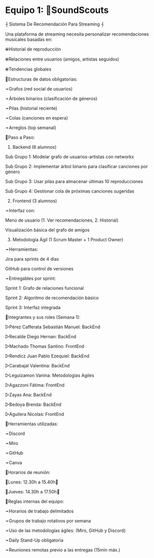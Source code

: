 # Equipo 1: 🎷SoundScouts

 𝄞 Sistema De Recomendación Para Streaming 𝄞

 Una plataforma de streaming necesita personalizar recomendaciones musicales basadas en:

⦿Historial de reproducción

⦿Relaciones entre usuarios (amigos, artistas seguidos)

⦿Tendencias globales



💠Estructuras de datos obligatorias:

➛Grafos (red social de usuarios)

➛Árboles binarios (clasificación de géneros)

➛Pilas (historial reciente)

➛Colas (canciones en espera)

➛Arreglos (top semanal)



💠Paso a Paso:

1. Backend (6 alumnos)

Sub  Grupo 1: Modelar grafo de usuarios-artistas con networkx

Sub  Grupo 2: Implementar árbol binario para clasificar canciones por género

Sub  Grupo 3: Usar pilas para almacenar últimas 10 reproducciones

Sub  Grupo 4: Gestionar cola de próximas canciones sugeridas


2. Frontend (3 alumnos)

➛Interfaz con:

Menú de usuario (1. Ver recomendaciones, 2. Historial)

Visualización básica del grafo de amigos


3. Metodología Ágil (1 Scrum Master + 1 Product Owner)

➛Herramientas:

Jira para sprints de 4 días

GitHub para control de versiones


➛Entregables por sprint:

Sprint 1: Grafo de relaciones funcional

Sprint 2: Algoritmo de recomendación básico

Sprint 3: Interfaz integrada



💠Integrantes y sus roles (Semana 1):

▷Pérez Cafferata Sebastián Manuel: BackEnd

▷Recalde Diego Hernan: BackEnd

▷Machado Thomas Santino: FrontEnd

▷Rendicz Juan Pablo Ezequiel: BackEnd

▷Carabajal Valentina: BackEnd

▷Leguizamon Vanina: Metodologías Agiles

▷Agazzoni Fátima: FrontEnd

▷Zayas Ana: BackEnd

▷Bedoya Brenda: BackEnd

▷Aguilera Nicolas: FrontEnd



💠Herramientas utilizadas:

➛Discord

➛Miro

➛GitHub

➛Canva



💠Horarios de reunión:

🔹Lunes: 12.30h a 15.40h🔹

🔹Jueves: 14.30h a 17.50h🔹



💠Reglas internas del equipo:

➛Horarios de trabajo delimitados

➛Grupos de trabajo rotativos por semana

➛Uso de las metodologías ágiles: (Miro, GitHub y Discord)

➛Daily Stand-Up obligatoria

➛Reuniones remotas previo a las entregas (15min máx.)

